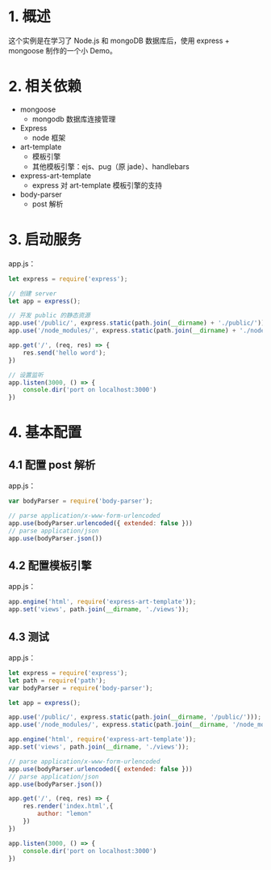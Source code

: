 # 1. 概述

这个实例是在学习了 Node.js 和 mongoDB 数据库后，使用 express + mongoose 制作的一个小 Demo。

# 2. 相关依赖

- mongoose
  - mongodb 数据库连接管理
- Express
  - node 框架
- art-template
  - 模板引擎
  - 其他模板引擎：ejs、pug（原 jade）、handlebars
- express-art-template
  - express 对 art-template 模板引擎的支持
- body-parser
  - post 解析

# 3. 启动服务

app.js：

```js
let express = require('express');

// 创建 server
let app = express();

// 开发 public 的静态资源
app.use('/public/', express.static(path.join(__dirname) + './public/'));
app.use('/node_modules/', express.static(path.join(__dirname) + './node_modules/'));

app.get('/', (req, res) => {
    res.send('hello word');
})

// 设置监听
app.listen(3000, () => {
    console.dir('port on localhost:3000')
})
```

# 4. 基本配置

## 4.1 配置 post 解析

app.js：

```js
var bodyParser = require('body-parser');

// parse application/x-www-form-urlencoded
app.use(bodyParser.urlencoded({ extended: false }))
// parse application/json
app.use(bodyParser.json())
```

## 4.2 配置模板引擎

app.js：

```js
app.engine('html', require('express-art-template'));
app.set('views', path.join(__dirname, './views'));
```

## 4.3 测试

app.js：

```js
let express = require('express');
let path = require('path');
var bodyParser = require('body-parser');

let app = express();

app.use('/public/', express.static(path.join(__dirname, '/public/')));
app.use('/node_modules/', express.static(path.join(__dirname, '/node_modules/')));

app.engine('html', require('express-art-template'));
app.set('views', path.join(__dirname, './views'));

// parse application/x-www-form-urlencoded
app.use(bodyParser.urlencoded({ extended: false }))
// parse application/json
app.use(bodyParser.json())

app.get('/', (req, res) => {
    res.render('index.html',{
        author: "lemon"
    })
})

app.listen(3000, () => {
    console.dir('port on localhost:3000')
})
```


